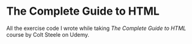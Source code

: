 # The Complete Guide to HTML
All the exercise code I wrote while taking *The Complete Guide to HTML* course by Colt Steele on Udemy.
